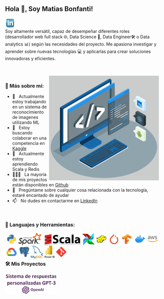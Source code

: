 ## Hola 👋, Soy Matias Bonfanti!

<a href='https://www.linkedin.com/in/matiasbonfanti/'><img align='left' alt="linkedin" src="https://raw.githubusercontent.com/BonfantiMatias/BonfantiMatias/main/assets/linkedin-logo-png-1825.png" height='32px'/></a>
<br>
<br>
</a>
Soy altamente versátil, capaz de desempeñar diferentes roles (desarrollador web full stack 🌐, Data Science 🧪, Data Engineer🛠️ o Data analytics 📊) según las necesidades del proyecto. Me apasiona investigar y aprender sobre nuevas tecnologías 💻 y aplicarlas para crear soluciones innovadoras y eficientes.

<br/>
<br/>

<img align="right" alt="GIF" src="https://raw.githubusercontent.com/BonfantiMatias/BonfantiMatias/main/techstack.gif" width="360px"/>
  
### 🧐 Más sobre mí:
- 🔭 &nbsp; Actualmente estoy trabajando en un sistema de reconocimiento de imagenes utilizando ML
- 🤝 &nbsp; Estoy buscando colaborar en una competencia en [Kaggle](https://www.kaggle.com/competitions)
- 🌱 &nbsp; Actualmente estoy aprendiendo Scala y Redis 
- 👨🏻‍💻 &nbsp; La mayoría de mis proyectos están disponibles en [Github](https://github.com/BonfantiMatias?tab=repositories)
- 💬 &nbsp; Pregúntame sobre cualquier cosa relacionada con la tecnología, estaré encantado de ayudar
- 📫 &nbsp; No dudes en contactarme en [LinkedIn](https://www.linkedin.com/in/matiasbonfanti/)


<br>

### 🔨 Languajes y Herramientas:
<a href="https://www.python.org" target="_blank"><img align="left" alt="Python" height ="42px" src="https://raw.githubusercontent.com/BonfantiMatias/BonfantiMatias/4a2618493746010c231743a119de902f799a8764/assets/python.svg"></a>
<a href="https://spark.apache.org/" target="_blank"><img align="left" alt="Apache" height ="42px" src="https://raw.githubusercontent.com/BonfantiMatias/BonfantiMatias/main/assets/Spark.png"></a>

<a href="https://www.scala-lang.org/" target="_blank"><img align="left" alt="Apache" height ="42px" src="https://raw.githubusercontent.com/BonfantiMatias/BonfantiMatias/main/assets/scalaR.png"></a>
<a href="https://airflow.apache.org/" target="_blank"><img align="left" alt="Airflow" height ="42px" src="https://raw.githubusercontent.com/BonfantiMatias/BonfantiMatias/main/assets/Airflow2.png"></a>

<a href="https://hadoop.apache.org/" target="_blank"><img align="left" alt="Hadoop" height ="42px" src="https://raw.githubusercontent.com/BonfantiMatias/BonfantiMatias/4a2618493746010c231743a119de902f799a8764/assets/hadoop.svg"></a>

<a href="https://pytorch.org/" target="_blank"> <img align="left" src="https://raw.githubusercontent.com/BonfantiMatias/BonfantiMatias/4a2618493746010c231743a119de902f799a8764/assets/pytorch.svg" alt="pytorch" height="42px"/> </a> 
<a href="https://www.tensorflow.org" target="_blank"> <img align="left" src="https://raw.githubusercontent.com/BonfantiMatias/BonfantiMatias/4a2618493746010c231743a119de902f799a8764/assets/tensorflow.svg" alt="tensorflow" height="42px"/> </a> 

<a href="https://www.docker.com/" target="_blank"> <img align="left" alt="Docker" height ="42px" src="https://raw.githubusercontent.com/BonfantiMatias/BonfantiMatias/4a2618493746010c231743a119de902f799a8764/assets/docker.svg"> </a>


<a href="https://aws.amazon.com/es/" target="_blank"><img align="left" alt="AWS" height ="42px" src="https://raw.githubusercontent.com/BonfantiMatias/BonfantiMatias/4a2618493746010c231743a119de902f799a8764/assets/aws.svg"></a>
<a href="https://cloud.google.com/" target="_blank"><img align="left" alt="GCP" height ="42px" src="https://raw.githubusercontent.com/BonfantiMatias/BonfantiMatias/4a2618493746010c231743a119de902f799a8764/assets/google-cloud.svg"></a>
<a href="https://www.postgresql.org/" target="_blank"> <img align="left" src="https://raw.githubusercontent.com/BonfantiMatias/BonfantiMatias/main/assets/postgres.png" alt="Postgres" height ="42px"/> </a>

<a href="https://www.mysql.com/" target="_blank"> <img align="left" alt="MySQL" height ="42px"  src="https://raw.githubusercontent.com/BonfantiMatias/BonfantiMatias/main/assets/mysql.png"> </a>
<a href="https://powerbi.microsoft.com/" target="_blank"><img align="left" alt="PowerBI" height ="42px" src="https://raw.githubusercontent.com/BonfantiMatias/BonfantiMatias/main/assets/powerBI.jpg"></a>

<a href="https://git-scm.com/" target="_blank"> <img src="https://raw.githubusercontent.com/BonfantiMatias/BonfantiMatias/4a2618493746010c231743a119de902f799a8764/assets/git-scm.svg" align="left" alt="git" height='42px'/> </a>



<br>
<br>
<br>
<br>

### 🛠️ Mis Proyectos
<a href="https://huggingface.co/spaces/matiasbonfanti/PG_Henry" target="_blank"> <img alt="Proyecto_yelp" src="https://raw.githubusercontent.com/BonfantiMatias/images/main/proyecto2.jpg" height="68" align="left"> </a>



